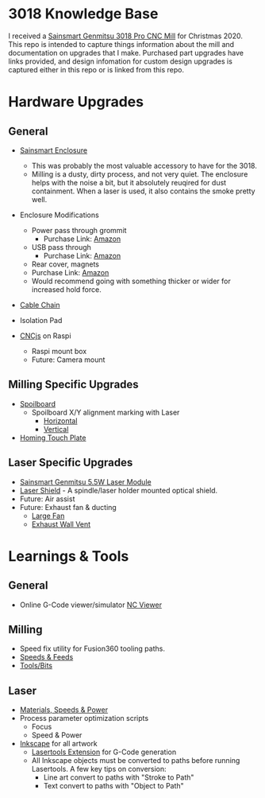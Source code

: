 # 3018 Knowledge Base

I received a [Sainsmart Genmitsu 3018 Pro CNC Mill](https://www.sainsmart.com/collections/cnc-machines/products/sainsmart-genmitsu-cnc-router-pro-diy-kit) for Christmas 2020.  This repo is intended to capture things information about the mill and documentation on upgrades that I make.  Purchased part upgrades have links provided, and design infomation for custom design upgrades is captured either in this repo or is linked from this repo.

# Hardware Upgrades
## General
* [Sainsmart Enclosure](https://www.sainsmart.com/collections/genmitsu-cnc-replacement-upgrade-parts/products/genmitsu-kaba-desktop-cnc-enclosure)
  * This was probably the most valuable accessory to have for the 3018.  
  * Milling is a dusty, dirty process, and not very quiet.  The enclosure helps with the noise a bit, but it absolutely reuqired for dust containment.  When a laser is used, it also contains the smoke pretty well.
 
* Enclosure Modifications
  * Power pass through grommit
    * Purchase Link: [Amazon](https://www.amazon.com/gp/product/B06Y5HGYK2/)
  * USB pass through
    * Purchase Link: [Amazon](https://www.amazon.com/gp/product/B079957VC3/)
  * Rear cover, magnets
   * Purchase Link: [Amazon](https://www.amazon.com/gp/product/B07KJ9H31P)
   * Would recommend going with something thicker or wider for increased hold force.  
* [Cable Chain](https://www.thingiverse.com/thing:2775316)
* Isolation Pad
* [CNCjs](https://cnc.js.org/) on Raspi
  * Raspi mount box
  * Future: Camera mount

## Milling Specific Upgrades
* [Spoilboard](https://www.sainsmart.com/collections/genmitsu-cnc-replacement-upgrade-parts/products/genmitsu-cnc-mdf-spoilboard-for-3018-cnc-router-30-x-18-x1-2-cm)
  * Spoilboard X/Y alignment marking with Laser
    * [Horizontal](milling/spoilboard-alignment/spoilboard-guide-horizontal.nc)
    * [Vertical](milling/spoilboard-alignment/spoilboard-guide-vertical.nc)
* [Homing Touch Plate](milling/homing-plate.md)

## Laser Specific Upgrades
* [Sainsmart Genmitsu 5.5W Laser Module](https://www.sainsmart.com/collections/cnc-machines/products/sainsmart-blue-laser-module-kit)
* [Laser Shield](https://github.com/doug-harriman/Laser-Shield/blob/main/README.md) - A spindle/laser holder mounted optical shield.
* Future: Air assist
* Future: Exhaust fan & ducting
  * [Large Fan](https://www.amazon.com/gp/product/B07PHT5SM6/)
  * [Exhaust Wall Vent](https://www.amazon.com/gp/product/B01MA52QXF/) 

# Learnings & Tools
## General
* Online G-Code viewer/simulator [NC Viewer](https://ncviewer.com/)

## Milling
* Speed fix utility for Fusion360 tooling paths.
* [Speeds & Feeds](milling/feeds-n-speeds.md)
* [Tools/Bits](milling/tools-n-bits.md)

## Laser
* [Materials, Speeds & Power](laser/speed-power.md)
* Process parameter optimization scripts
  * Focus
  * Speed & Power
* [Inkscape](https://inkscape.org/) for all artwork 
  * [Lasertools Extension](https://github.com/ChrisWag91/Inkscape-Lasertools-Plugin) for G-Code generation
  * All Inkscape objects must be converted to paths before running Lasertools.  A few key tips on conversion:
    * Line art convert to paths with "Stroke to Path"
    * Text convert to paths with "Object to Path"
